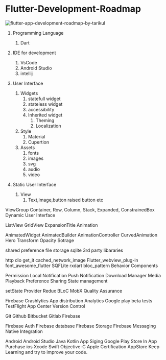 # Flutter-Development-Roadmap

![flutter-app-development-roadmap-by-tarikul](https://user-images.githubusercontent.com/68488154/140614209-2d0d6f20-1323-4968-bbce-738e0e8929d9.png)

1. Programming Language
   1. Dart
   
2. IDE for development
   1. VsCode
   2. Android Studio
   3. intellij
   
3. User Interface
   1. Widgets
       1. statefull widget
       2. stateless widget
       3. accessibility
       4. Inherited widget
           1. Theming
           2. Localization
    2. Style
       1. Material
       2. Cupertion
    3. Assets
       1. fonts
       2. images
       3. svg
       4. audio
       5. video
       
  4. Static User Interface
     1. View
        1. Text,Image,button raised button etc


ViewGroup
Container, Row, Column, Stack, Expanded, ConstrainedBox
Dynamic User Interface

ListView
GridView
ExpansionTitle
Animation

AnimatedWidget
AnimatedBuilder
AnimationController
CurvedAnimation
Hero
Transform
Opacity
Sotrage

shared preference
file storage
sqlite
3rd party libararies

http
dio
get_it
cached_network_image
Flutter_webview_plug-in
font_awesome_flutter
SQFLite
rxdart
bloc_pattern
Behavior Components

Permission
Local Notification
Push Notification
Download Manager
Media Playback
Preference
Sharing
State management

setState
Provider
Redux
BLoC
MobX
Quality Assurance

Firebase
Crashlytics
App distribution
Analytics
Google play beta tests
TestFlight
App Center
Version Control

Git
Github
Bitbucket
Gitlab
Firebase

Firebase Auth
Firebase database
Firebase Storage
Firebase Messaging
Native Integration

Android
Android Studio
Java
Kotlin
App Siging
Google Play Store
In App Purchase
ios
Xcode
Swift
Objective-C
Apple Certification
AppStore
Keep Learning and try to improve your code.
